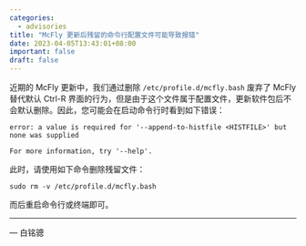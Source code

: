 ```yaml
---
categories:
  - advisories
title: "McFly 更新后残留的命令行配置文件可能导致报错"
date: 2023-04-05T13:43:01+08:00
important: false
draft: false
---
```



近期的 McFly 更新中，我们通过删除 `/etc/profile.d/mcfly.bash` 废弃了 McFly 替代默认 Ctrl-R 界面的行为，但是由于这个文件属于配置文件，更新软件包后不会默认删除。因此，您可能会在启动命令行时看到如下错误：

```
error: a value is required for '--append-to-histfile <HISTFILE>' but none was supplied

For more information, try '--help'.
```

此时，请使用如下命令删除残留文件：

```
sudo rm -v /etc/profile.d/mcfly.bash
```

而后重启命令行或终端即可。

---

— 白铭骢
